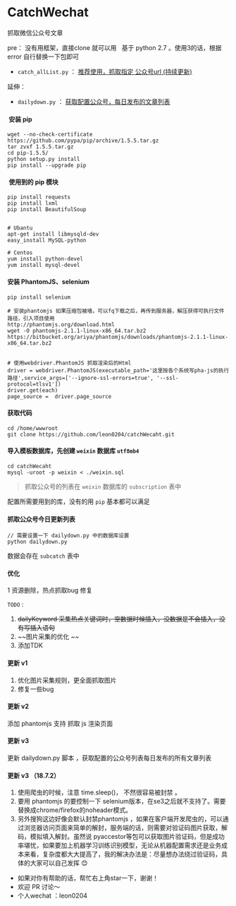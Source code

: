 # CatchWechat
抓取微信公众号文章

pre：
   没有用框架，直接clone 就可以用 
   
基于 python 2.7 。使用3的话，根据 error 自行替换一下包即可


 - `catch_allList.py` ：  <a href="http://www.leon0204.com/wechat.html" target="_blank">推荐使用，抓取指定 公众号url (持续更新)</a>
 
 
 
 延伸：
 - `dailydown.py` ： <a href="http://www.leon0204.com/wechat.html" target="_blank"> 获取配置公众号，每日发布的文章列表 </a>
 
 

####  安装 pip
```
wget --no-check-certificate https://github.com/pypa/pip/archive/1.5.5.tar.gz 
tar zvxf 1.5.5.tar.gz    
cd pip-1.5.5/
python setup.py install
pip install --upgrade pip
```

####  使用到的 pip 模块
```
pip install requests
pip install lxml
pip install BeautifulSoup


# Ubantu
apt-get install libmysqld-dev
easy_install MySQL-python

# Centos
yum install python-devel
yum install mysql-devel

```

#### 安装 PhantomJS、selenium

```
pip install selenium

# 安装phantomjs 如果压缩包被墙，可以fq下载之后，再传到服务器，解压获得可执行文件路径，引入项目使用
http://phantomjs.org/download.html
wget -O phantomjs-2.1.1-linux-x86_64.tar.bz2 https://bitbucket.org/ariya/phantomjs/downloads/phantomjs-2.1.1-linux-x86_64.tar.bz2


# 使用webdriver.PhantomJS 抓取渲染后的Html
driver = webdriver.PhantomJS(executable_path='这里按各个系统写pha-js的执行路径',service_args=['--ignore-ssl-errors=true', '--ssl-protocol=tlsv1'])
driver.get(each)
page_source =  driver.page_source
```


####  获取代码
```
cd /home/wwwroot
git clone https://github.com/leon0204/catchWecaht.git
```

#### 导入模板数据库，先创建 `weixin` 数据库 `utf8mb4`
```	
cd catchWecaht
mysql -uroot -p weixin < ./weixin.sql
```

>抓取公众号的列表在 `weixin` 数据库的 `subscription` 表中 


配置所需要用到的库，没有的用 `pip` 基本都可以满足



#### 抓取公众号今日更新列表
```
// 需要设置一下 dailydown.py 中的数据库设置
python dailydown.py
```
数据会存在 `subcatch` 表中 


#### 优化
1 资源删除，热点抓取bug 修复

`TODO` :
1. ~~dailyKeyword 采集热点关键词时，空数据时候插入，没数据是不会插入，没有写插入语句~~
2. ~~图片采集的优化 ~~
3. 添加TDK 

#### 更新 v1
1. 优化图片采集规则，更全面抓取图片 
2. 修复一些bug

#### 更新 v2
添加 phantomjs 支持 抓取 js 渲染页面

#### 更新 v3
更新 dailydown.py 脚本 ，获取配置的公众号列表每日发布的所有文章列表


#### 更新 v3 （18.7.2）
1. 使用爬虫的时候，注意 time.sleep()， 不然很容易被封禁 。
2. 要用 phantomjs 的要控制一下 selenium版本，在se3之后就不支持了。需要替换成chrome/firefox的noheader模式。
3. 另外搜狗这边好像会默认封禁phantomjs ，如果在客户端开发爬虫的，可以通过浏览器访问页面来简单的解封，服务端的话，则需要对验证码图片获取，解码，模拟填入解封。虽然说 pyaccestor等包可以获取图片验证码，但是成功率堪忧，如果要加上机器学习训练识别模型，无论从机器配置需求还是业务成本来看，复杂度都大大提高了，我的解决办法是：尽量想办法绕过验证码，具体的大家可以自己发挥 😊





- 如果对你有帮助的话，帮忙右上角star一下，谢谢！
- 欢迎 PR 讨论～ 
- 个人wechat ：leon0204 

